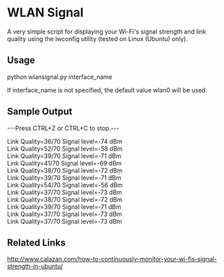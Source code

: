 WLAN Signal
===========

A very simple script for displaying your Wi-Fi's signal strength and link quality using the iwconfig utility (tested on Linux (Ubuntu) only).

Usage
-----
python wlansignal.py interface_name

If interface_name is not specified, the default value wlan0 will be used.

Sample Output
-------------
---Press CTRL+Z or CTRL+C to stop.---

Link Quality=36/70  Signal level=-74 dBm  
Link Quality=52/70  Signal level=-58 dBm  
Link Quality=39/70  Signal level=-71 dBm  
Link Quality=41/70  Signal level=-69 dBm  
Link Quality=38/70  Signal level=-72 dBm  
Link Quality=39/70  Signal level=-71 dBm  
Link Quality=54/70  Signal level=-56 dBm  
Link Quality=37/70  Signal level=-73 dBm  
Link Quality=38/70  Signal level=-72 dBm  
Link Quality=39/70  Signal level=-71 dBm  
Link Quality=37/70  Signal level=-73 dBm  
Link Quality=37/70  Signal level=-73 dBm  

Related Links
-------------
http://www.calazan.com/how-to-continuously-monitor-your-wi-fis-signal-strength-in-ubuntu/




















